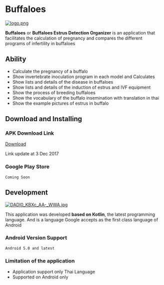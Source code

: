 # Buffaloes
[![logo.png](https://s17.postimg.org/duv4947rz/logo.png)](https://postimg.org/image/k8k7cdcnv/)

**Buffaloes** or **Buffaloes Estrus Detection Organizer** is an application that facilitates the calculation of pregnancy and compares the different programs of infertility in buffaloes

## Ability
- Calculate the pregnancy of a buffalo
- Show invertebrate inoculation program in each model and Calculates
- Show lists and details of the disease in buffaloes
- Show lists and details of the induction of estrus and IVF equipment
- Show the process of breeding buffaloes
- Show the vocabulary of the buffalo insemination with translation in thai
- Show the example pictures of estrus in buffalo

## Download and Installing
### APK Download Link

[Download](http://www.mediafire.com/file/ivbjwjpqp6wgnoa/Buffaloes.apk)

Link update at 3 Dec 2017

### Google Play Store
```
Coming Soon
```

## Development
[![DADI0_KBXc_AA-_WWA.jpg](https://s17.postimg.org/58n9b5gsf/DADI0_KBXc_AA-_WWA.jpg)](https://postimg.org/image/70g862057/)

This application was developed **based on Kotlin**, the latest programming language. And is a language Google accepts as the first class language of Android

### Android Version Support
```
Android 5.0 and latest
```

### Limitation of the application
- Application support only Thai Language
- Supported on Android only
